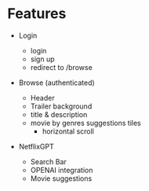 # Features

-   Login
    -   login
    -   sign up
    -   redirect to /browse
-   Browse (authenticated)
    -   Header
    -   Trailer background
    -   title & description
    -   movie by genres suggestions tiles
        -   horizontal scroll

- NetflixGPT
    - Search Bar
    - OPENAI integration
    - Movie suggestions